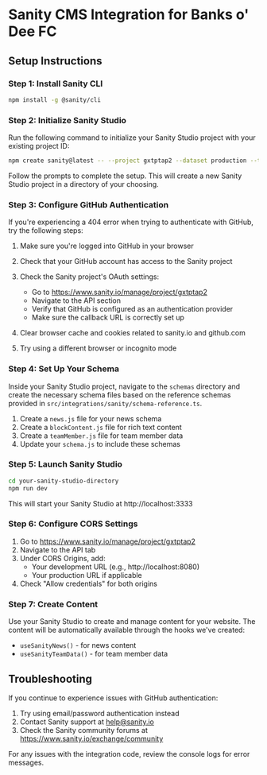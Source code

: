 
# Sanity CMS Integration for Banks o' Dee FC

## Setup Instructions

### Step 1: Install Sanity CLI
```bash
npm install -g @sanity/cli
```

### Step 2: Initialize Sanity Studio
Run the following command to initialize your Sanity Studio project with your existing project ID:
```bash
npm create sanity@latest -- --project gxtptap2 --dataset production --template clean
```

Follow the prompts to complete the setup. This will create a new Sanity Studio project in a directory of your choosing.

### Step 3: Configure GitHub Authentication

If you're experiencing a 404 error when trying to authenticate with GitHub, try the following steps:

1. Make sure you're logged into GitHub in your browser
2. Check that your GitHub account has access to the Sanity project
3. Check the Sanity project's OAuth settings:
   - Go to https://www.sanity.io/manage/project/gxtptap2
   - Navigate to the API section
   - Verify that GitHub is configured as an authentication provider
   - Make sure the callback URL is correctly set up

4. Clear browser cache and cookies related to sanity.io and github.com
5. Try using a different browser or incognito mode

### Step 4: Set Up Your Schema

Inside your Sanity Studio project, navigate to the `schemas` directory and create the necessary schema files based on the reference schemas provided in `src/integrations/sanity/schema-reference.ts`.

1. Create a `news.js` file for your news schema
2. Create a `blockContent.js` file for rich text content
3. Create a `teamMember.js` file for team member data
4. Update your `schema.js` to include these schemas

### Step 5: Launch Sanity Studio
```bash
cd your-sanity-studio-directory
npm run dev
```

This will start your Sanity Studio at http://localhost:3333

### Step 6: Configure CORS Settings

1. Go to https://www.sanity.io/manage/project/gxtptap2
2. Navigate to the API tab
3. Under CORS Origins, add:
   - Your development URL (e.g., http://localhost:8080)
   - Your production URL if applicable
4. Check "Allow credentials" for both origins

### Step 7: Create Content

Use your Sanity Studio to create and manage content for your website. The content will be automatically available through the hooks we've created:
- `useSanityNews()` - for news content
- `useSanityTeamData()` - for team member data

## Troubleshooting

If you continue to experience issues with GitHub authentication:

1. Try using email/password authentication instead
2. Contact Sanity support at help@sanity.io
3. Check the Sanity community forums at https://www.sanity.io/exchange/community

For any issues with the integration code, review the console logs for error messages.
